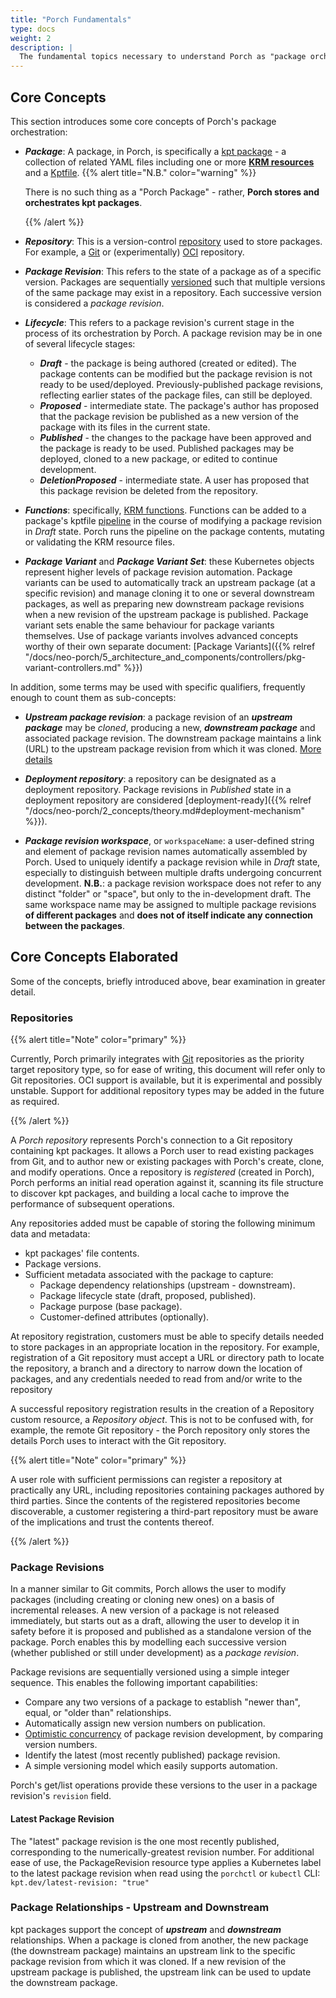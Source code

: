 ```yaml
---
title: "Porch Fundamentals"
type: docs
weight: 2
description: |
  The fundamental topics necessary to understand Porch as "package orchestration" on a conceptual level.
---
```


## Core Concepts

This section introduces some core concepts of Porch's package orchestration:

* ***Package***: A package, in Porch, is specifically a [kpt package](https://kpt.dev/) - a collection of related YAML
files including one or more **[KRM resources][krm]** and a [Kptfile](https://kpt.dev/book/02-concepts/#packages).
  {{% alert title="N.B." color="warning" %}}

  There is no such thing as a "Porch Package" - rather, **Porch stores and orchestrates kpt packages**.

  {{% /alert %}}

* ***Repository***: This is a version-control [repository](#repositories) used to store packages.
For example, a [Git][git] or (experimentally) [OCI][oci] repository.

* ***Package Revision***: This refers to the state of a package as of a specific version. Packages are sequentially
[versioned](#package-revisions) such that multiple versions of the same package may exist in
a repository. Each successive version is considered a *package revision*.

* ***Lifecycle***: This refers to a package revision's current stage in the process of its orchestration by Porch. A package
revision may be in one of several lifecycle stages:
  * ***Draft*** - the package is being authored (created or edited). The package contents can be modified but the package
    revision is not ready to be used/deployed. Previously-published package revisions, reflecting earlier states of the
    package files, can still be deployed.
  * ***Proposed*** - intermediate state. The package's author has proposed that the package revision be published as a new
    version of the package with its files in the current state.
  * ***Published*** - the changes to the package have been approved and the package is ready to be used. Published packages
    may be deployed, cloned to a new package, or edited to continue development.
  * ***DeletionProposed*** - intermediate state. A user has proposed that this package revision be deleted from the
    repository.

* ***Functions***: specifically, [KRM functions][krm functions]. Functions can be added to a package's kptfile [pipeline][pipeline]
in the course of modifying a package revision in *Draft* state. Porch runs the pipeline on the package contents, mutating
or validating the KRM resource files.

* ***Package Variant*** and ***Package Variant Set***: these Kubernetes objects represent higher levels of package revision
  automation. Package variants can be used to automatically track an upstream package (at a specific revision) and manage
  cloning it to one or several downstream packages, as well as preparing new downstream package revisions when a new revision
  of the upstream package is published. Package variant sets enable the same behaviour for package variants themselves.
  Use of package variants involves advanced concepts worthy of their own separate document:
  [Package Variants]({{% relref "/docs/neo-porch/5_architecture_and_components/controllers/pkg-variant-controllers.md" %}})


In addition, some terms may be used with specific qualifiers, frequently enough to count them as sub-concepts:

* ***Upstream package revision***: a package revision of an ***upstream package*** may be *cloned*, producing a new,
***downstream package*** and associated package revision. The downstream package maintains a link (URL) to the upstream
package revision from which it was cloned. [More details](#package-relationships---upstream-and-downstream)

* ***Deployment repository***: a repository can be designated as a deployment repository. Package revisions in *Published*
state in a deployment repository are considered [deployment-ready]({{% relref "/docs/neo-porch/2_concepts/theory.md#deployment-mechanism" %}}).

* ***Package revision workspace***, or `workspaceName`: a user-defined string and element of package revision names automatically
assembled by Porch. Used to uniquely identify a package revision while in *Draft* state, especially to distinguish between
multiple drafts undergoing concurrent development. **N.B.**: a package revision workspace does not refer to any distinct
"folder" or "space", but only to the in-development draft. The same workspace name may be assigned to multiple package
revisions **of different packages** and **does not of itself indicate any connection between the packages**.

## Core Concepts Elaborated

Some of the concepts, briefly introduced above, bear examination in greater detail.

### Repositories

{{% alert title="Note" color="primary" %}}

Currently, Porch primarily integrates with [Git](https://git-scm.org) repositories as the priority target repository type,
so for ease of writing, this document will refer only to Git repositories. OCI support is available, but it is experimental
and possibly unstable. Support for additional repository types may be added in the future as required.

{{% /alert %}}

A *Porch repository* represents Porch's connection to a Git repository containing kpt packages. It allows a Porch user to
read existing packages from Git, and to author new or existing packages with Porch's create, clone, and modify operations.
Once a repository is *registered* (created in Porch), Porch performs an initial read operation against it, scanning its
file structure to discover kpt packages, and building a local cache to improve the performance of subsequent operations.

Any repositories added must be capable of storing the following minimum data and metadata:
* kpt packages' file contents.
* Package versions.
* Sufficient metadata associated with the package to capture:
  * Package dependency relationships (upstream - downstream).
  * Package lifecycle state (draft, proposed, published).
  * Package purpose (base package).
  * Customer-defined attributes (optionally).

At repository registration, customers must be able to specify details needed to store packages in an appropriate location
in the repository. For example, registration of a Git repository must accept a URL or directory path to locate the repository,
a branch and a directory to narrow down the location of packages, and any credentials needed to read from and/or write to
the repository

A successful repository registration results in the creation of a Repository custom resource, a *Repository object*. This
is not to be confused with, for example, the remote Git repository - the Porch repository only stores the details Porch
uses to interact with the Git repository.

{{% alert title="Note" color="primary" %}}

A user role with sufficient permissions can register a repository at practically any URL, including repositories containing
packages authored by third parties. Since the contents of the registered repositories become discoverable, a customer
registering a third-part repository must be aware of the implications and trust the contents thereof.

{{% /alert %}}

### Package Revisions

In a manner similar to Git commits, Porch allows the user to modify packages (including creating or cloning new ones) on
a basis of incremental releases. A new version of a package is not released immediately, but starts out as a draft, allowing
the user to develop it in safety before it is proposed and published as a standalone version of the package. Porch enables
this by modelling each successive version (whether published or still under development) as a *package revision*.

Package revisions are sequentially versioned using a simple integer sequence. This enables the following important capabilities:

* Compare any two versions of a package to establish "newer than", equal, or "older than" relationships.
* Automatically assign new version numbers on publication.
* [Optimistic concurrency][optimistic-concurrency] of package revision development, by comparing version numbers.
* Identify the latest (most recently published) package revision.
* A simple versioning model which easily supports automation.

Porch's get/list operations provide these versions to the user in a package revision's `revision` field.

#### Latest Package Revision

The "latest" package revision is the one most recently published, corresponding to the numerically-greatest revision number.
For additional ease of use, the PackageRevision resource type applies a Kubernetes label to the latest package revision
when read using the `porchctl` or `kubectl` CLI: `kpt.dev/latest-revision: "true"`

### Package Relationships - Upstream and Downstream

kpt packages support the concept of ***upstream*** and ***downstream*** relationships. When a package is cloned from another,
the new package (the downstream package) maintains an upstream link to the specific package revision from which it was cloned.
If a new revision of the upstream package is published, the upstream link can be used to update the downstream package.

<!-- Reference links -->
[git]: https://git-scm.org/
[krm]: https://github.com/kubernetes/design-proposals-archive/blob/main/architecture/resource-management.md
[krm functions]: https://github.com/kubernetes-sigs/kustomize/blob/master/cmd/config/docs/api-conventions/functions-spec.md
[oci]: https://github.com/opencontainers/image-spec/blob/main/spec.md
[optimistic-concurrency]: https://en.wikipedia.org/wiki/Optimistic_concurrency_control
[pipeline]: https://kpt.dev/book/04-using-functions/#declarative-function-execution